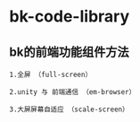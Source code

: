# bk-code-library

## bk的前端功能组件方法
```
1.全屏 （full-screen）

2.unity 与 前端通信 （em-browser）

3.大屏屏幕自适应 （scale-screen）

```
